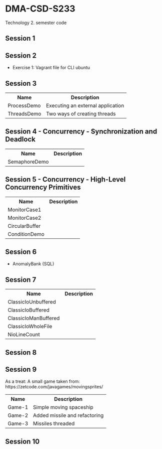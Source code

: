 # DMA-CSD-S233
Technology 2. semester code<br>
<h2>Session 1</h2>

<h2>Session 2</h2>
<ul>
  <li>Exercise 1: Vagrant file for CLI ubuntu</li>
</ul>

<h2>Session 3</h2>
<table>
  <tr>
    <th>Name</th><th>Description</th>
  </tr>
  <tr><td>ProcessDemo</td><td>Executing an external application</td></tr>
  <tr><td>ThreadsDemo</td><td>Two ways of creating threads</td></tr>
</table>

<h2>Session 4 - Concurrency - Synchronization and Deadlock</h2>
<table>
  <tr>
    <th>Name</th><th>Description</th>
  </tr>
  <tr><td>SemaphoreDemo</td><td></td></tr>
</table>

<h2>Session 5 - Concurrency - High-Level Concurrency Primitives</h2>
<table>
  <tr>
    <th>Name</th><th>Description</th>
  </tr>
  <tr><td>MonitorCase1</td><td></td></tr>
  <tr><td>MonitorCase2</td><td></td></tr>
  <tr><td>CircularBuffer</td><td></td></tr>
  <tr><td>ConditionDemo</td><td></td></tr>
</table>

<h2>Session 6</h2>
<ul>
  <li>AnomalyBank (SQL)</li>
</ul>

<h2>Session 7</h2>
<table>
  <tr>
    <th>Name</th><th>Description</th>
  </tr>
  <tr><td>ClassicIoUnbuffered</td><td></td></tr>
  <tr><td>ClassicIoBuffered</td><td></td></tr>
  <tr><td>ClassicIoManBuffered</td><td></td></tr>
  <tr><td>ClassicIoWholeFile</td><td></td></tr>
  <tr><td>NioLineCount</td><td></td></tr>
</table>

<h2>Session 8</h2>

<h2>Session 9</h2>
<p>As a treat: A small game taken from: https://zetcode.com/javagames/movingsprites/
<table>
  <tr>
    <th>Name</th><th>Description</th>
  </tr>
  <tr><td>Game-1</td><td>Simple moving spaceship</td></tr>
  <tr><td>Game-2</td><td>Added missile and refactoring</td></tr>
  <tr><td>Game-3</td><td>Missiles threaded</td></tr>
</table>

<h2>Session 10</h2>
